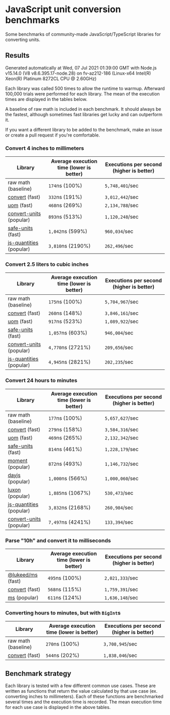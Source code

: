 # JavaScript unit conversion benchmarks

Some benchmarks of community-made JavaScript/TypeScript libraries for converting units.

## Results

<!-- beginblock(results) -->

Generated automatically at Wed, 07 Jul 2021 01:39:00 GMT with Node.js v15.14.0 (V8 v8.6.395.17-node.28) on fv-az212-186 (Linux-x64 Intel(R) Xeon(R) Platinum 8272CL CPU @ 2.60GHz)

Each library was called 500 times to allow the runtime to warmup.
Afterward 100,000 trials were performed for each library.
The mean of the execution times are displayed in the tables below.

A baseline of raw math is included in each benchmark.
It should always be the fastest, although sometimes fast libraries get lucky and can outperform it.

If you want a different library to be added to the benchmark, make an issue or create a pull request if you're comfortable.

### Convert 4 inches to millimeters

| Library                                                            | Average execution time (lower is better) | Executions per second (higher is better) |
| ------------------------------------------------------------------ | ---------------------------------------- | ---------------------------------------- |
| raw math (baseline)                                                | `174`ns (100%)                           | `5,748,401`/sec                          |
| [convert](https://npmjs.com/package/convert) (fast)                | `332`ns (191%)                           | `3,012,442`/sec                          |
| [uom](https://npmjs.com/package/uom) (fast)                        | `468`ns (269%)                           | `2,134,788`/sec                          |
| [convert-units](https://npmjs.com/package/convert-units) (popular) | `893`ns (513%)                           | `1,120,248`/sec                          |
| [safe-units](https://npmjs.com/package/safe-units) (fast)          | `1,042`ns (599%)                         | `960,034`/sec                            |
| [js-quantities](https://npmjs.com/package/js-quantities) (popular) | `3,810`ns (2190%)                        | `262,496`/sec                            |

### Convert 2.5 liters to cubic inches

| Library                                                            | Average execution time (lower is better) | Executions per second (higher is better) |
| ------------------------------------------------------------------ | ---------------------------------------- | ---------------------------------------- |
| raw math (baseline)                                                | `175`ns (100%)                           | `5,704,967`/sec                          |
| [convert](https://npmjs.com/package/convert) (fast)                | `260`ns (148%)                           | `3,846,161`/sec                          |
| [uom](https://npmjs.com/package/uom) (fast)                        | `917`ns (523%)                           | `1,089,922`/sec                          |
| [safe-units](https://npmjs.com/package/safe-units) (fast)          | `1,057`ns (603%)                         | `946,004`/sec                            |
| [convert-units](https://npmjs.com/package/convert-units) (popular) | `4,770`ns (2721%)                        | `209,656`/sec                            |
| [js-quantities](https://npmjs.com/package/js-quantities) (popular) | `4,945`ns (2821%)                        | `202,235`/sec                            |

### Convert 24 hours to minutes

| Library                                                            | Average execution time (lower is better) | Executions per second (higher is better) |
| ------------------------------------------------------------------ | ---------------------------------------- | ---------------------------------------- |
| raw math (baseline)                                                | `177`ns (100%)                           | `5,657,627`/sec                          |
| [convert](https://npmjs.com/package/convert) (fast)                | `279`ns (158%)                           | `3,584,316`/sec                          |
| [uom](https://npmjs.com/package/uom) (fast)                        | `469`ns (265%)                           | `2,132,342`/sec                          |
| [safe-units](https://npmjs.com/package/safe-units) (fast)          | `814`ns (461%)                           | `1,228,179`/sec                          |
| [moment](https://npmjs.com/package/moment) (popular)               | `872`ns (493%)                           | `1,146,732`/sec                          |
| [dayjs](https://npmjs.com/package/dayjs) (popular)                 | `1,000`ns (566%)                         | `1,000,060`/sec                          |
| [luxon](https://npmjs.com/package/luxon) (popular)                 | `1,885`ns (1067%)                        | `530,473`/sec                            |
| [js-quantities](https://npmjs.com/package/js-quantities) (popular) | `3,832`ns (2168%)                        | `260,984`/sec                            |
| [convert-units](https://npmjs.com/package/convert-units) (popular) | `7,497`ns (4241%)                        | `133,394`/sec                            |

### Parse "10h" and convert it to milliseconds

| Library                                                   | Average execution time (lower is better) | Executions per second (higher is better) |
| --------------------------------------------------------- | ---------------------------------------- | ---------------------------------------- |
| [@lukeed/ms](https://npmjs.com/package/@lukeed/ms) (fast) | `495`ns (100%)                           | `2,021,333`/sec                          |
| [convert](https://npmjs.com/package/convert) (fast)       | `568`ns (115%)                           | `1,759,391`/sec                          |
| [ms](https://npmjs.com/package/ms) (popular)              | `611`ns (124%)                           | `1,636,148`/sec                          |

### Converting hours to minutes, but with `BigInt`s

| Library                                             | Average execution time (lower is better) | Executions per second (higher is better) |
| --------------------------------------------------- | ---------------------------------------- | ---------------------------------------- |
| raw math (baseline)                                 | `270`ns (100%)                           | `3,708,945`/sec                          |
| [convert](https://npmjs.com/package/convert) (fast) | `544`ns (202%)                           | `1,838,046`/sec                          |

<!-- endblock(results) -->

## Benchmark strategy

Each library is tested with a few different common use cases.
These are written as functions that return the value calculated by that use case (ex. converting inches to millimeters).
Each of these functions are benchmarked several times and the execution time is recorded.
The mean execution time for each use case is displayed in the above tables.
